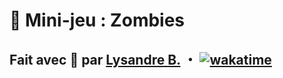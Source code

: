 # 🧟 Mini-jeu : Zombies

## Fait avec 💜 par [Lysandre B.](https://github.com/shuvlyy) ・ [![wakatime](https://wakatime.com/badge/user/2f50fe6c-0368-4bef-aa01-3a67193b63f8/project/4517ee86-e55b-4a4e-b7d3-28a4ab688037.svg)](https://wakatime.com/badge/user/2f50fe6c-0368-4bef-aa01-3a67193b63f8/project/4517ee86-e55b-4a4e-b7d3-28a4ab688037)
